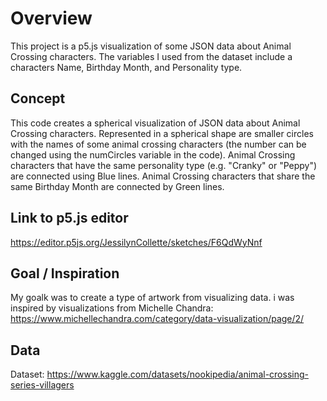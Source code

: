 # Overview
This project is a p5.js visualization of some JSON data about Animal Crossing characters. The variables I used from the dataset include a characters Name, Birthday Month, and Personality type. 

## Concept
This code creates a spherical visualization of JSON data about Animal Crossing characters. Represented in a spherical shape are smaller circles with the names of some animal crossing characters (the number can be changed using the numCircles variable in the code). Animal Crossing characters that have the same personality type (e.g. "Cranky" or "Peppy") are connected using Blue lines. Animal Crossing characters that share the same Birthday Month are connected by Green lines. 

## Link to p5.js editor
https://editor.p5js.org/JessilynCollette/sketches/F6QdWyNnf

## Goal / Inspiration
My goalk was to create a type of artwork from visualizing data. i was inspired by visualizations from Michelle Chandra: https://www.michellechandra.com/category/data-visualization/page/2/

## Data
Dataset: https://www.kaggle.com/datasets/nookipedia/animal-crossing-series-villagers

